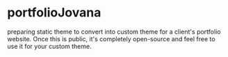 # portfolioJovana
preparing static theme to convert into custom theme for a client's portfolio website. Once this is public, it's completely open-source and feel free to use it for your custom theme.



